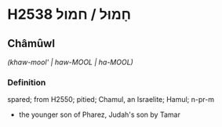 # H2538 חָמוּל / חמול

## Châmûwl

_(khaw-mool' | haw-MOOL | ha-MOOL)_

### Definition

spared; from H2550; pitied; Chamul, an Israelite; Hamul; n-pr-m

- the younger son of Pharez, Judah's son by Tamar
